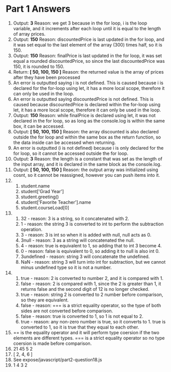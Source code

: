 # Part 1 Answers

1. Output: **3** Reason: we get 3 because in the for loop, i is the loop variable, and it increments after each loop until it is equal to the length of array prices.
2. Output: **150** Reason: discountedPrice is last updated in the for loop, and it was set equal to the last element of the array (300) times half, so it is 150.
3. Output: **150** Reason: finalPrice is last updated in the for loop, it was set equal a rounded discountedPrice, so since the last discountedPrice was 150, it is rounded to 150.
4. Return: **[ 50, 100, 150 ]** Reason: the returned value is the array of prices after they have been processed
5. An error is outputted saying i is not defined. This is caused because i is declared for the for-loop using let, it has a more local scope, therefore it can only be used in the loop.
6. An error is outputted saying discountedPrice is not defined. This is caused because discountedPrice is declared within the for-loop using let, it has a more local scope, therefore it can only be used in the loop.
7. Output: **150** Reason: while finalPrice is declared using let, it was not declared in the for loop, so as long as the console.log is within the same box, it can be accessed.
8. Output: **[ 50, 100, 150 ]** Reason: the array discounted is also declared outside the for loop and within the same box as the return function, so the data inside can be accessed when returning.
9. An error is outputted (i is not defined) because i is only declared for the for loop, so it cannot be accessed outside the for loop.
10. Output: **3** Reason: the length is a constant that was set as the length of the input array, and it is declared in the same block as the console.log.
11. Output: **[ 50, 100, 150 ]** Reason: the output array was initialized using cosnt, so it cannot be reassigned, however you can push items into it.
12. 
    1. student.name
    2. student['Grad Year']
    3. student.greeting()
    4. student['Favorite Teacher'].name
    5. student.courseLoad[0]
13. 
    1. 32 - reason: 3 is a string, so it concatenated with 2.
    2. 1 - reason: the string 3 is converted to int to perform the subtraction operation.
    3. 3 - reason: 3 is int so when it is added with null, null acts as 0.
    4. 3null - reason: 3 as a string will concatenated the null.
    5. 4 - reason: true is equivalent to 1, so adding that to int 3 become 4.
    6. 0 - reason: false is equivalent to 0, so adding it to null is also int 0.
    7. 3undefined - reason: string 3 will concatenate the undefined.
    8. NaN - reason: string 3 will turn into int for subtraction, but we cannot minus undefined type so it is not a number.
14.  
    1. true - reason: 2 is converted to number 2, and it is compared with 1.
    2. false - reason: 2 is compared with 1, since the 2 is greater than 1, it returns false and the second digit of 12 is no longer checked. 
    3. true - reason: string 2 is converted to 2 number before comparison, so they are equivalent.
    4. false - reason: === is a strict equality operator, so the type of both sides are not converted before comparison.
    5. false - reason: true is converted to 1, so 1 is not equal to 2.
    6. true - reason: any non-zero number is true, so it converts to 1. true is converted to 1, so it is true that they equal to each other.
15. == is the equality operator and it will perform type coersion if the two elements are different types. === is a strict equality operator so no type coersion is made before comparison.
16.  21 45 5 2
17. [ 2, 4, 6 ]
18. See expose/javascript/part2-question18.js
19. 1 4 3 2

